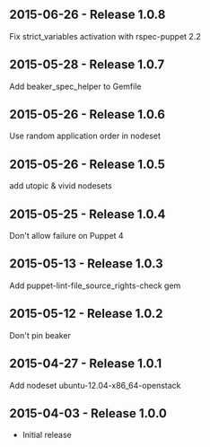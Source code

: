 ## 2015-06-26 - Release 1.0.8

Fix strict_variables activation with rspec-puppet 2.2

## 2015-05-28 - Release 1.0.7

Add beaker_spec_helper to Gemfile

## 2015-05-26 - Release 1.0.6

Use random application order in nodeset

## 2015-05-26 - Release 1.0.5

add utopic & vivid nodesets

## 2015-05-25 - Release 1.0.4

Don't allow failure on Puppet 4

## 2015-05-13 - Release 1.0.3

Add puppet-lint-file_source_rights-check gem

## 2015-05-12 - Release 1.0.2

Don't pin beaker

## 2015-04-27 - Release 1.0.1

Add nodeset ubuntu-12.04-x86_64-openstack

## 2015-04-03 - Release 1.0.0

- Initial release
